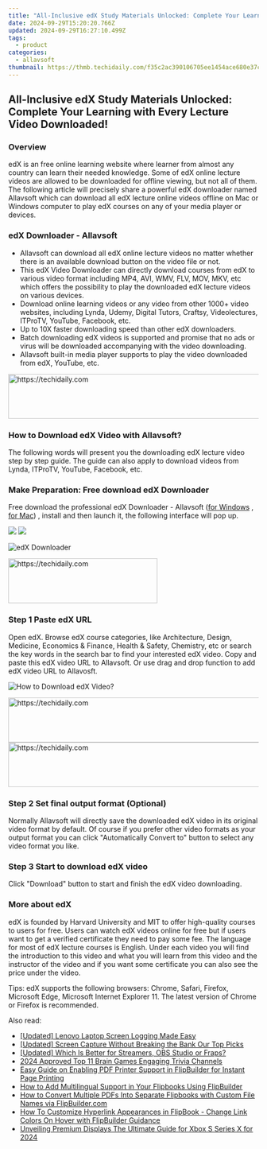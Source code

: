 ```yaml
---
title: "All-Inclusive edX Study Materials Unlocked: Complete Your Learning with Every Lecture Video Downloaded!"
date: 2024-09-29T15:20:20.766Z
updated: 2024-09-29T16:27:10.499Z
tags:
  - product
categories:
  - allavsoft
thumbnail: https://thmb.techidaily.com/f35c2ac390106705ee1454ace680e37ced6ad5998a6f184becd562c40fd2948f.jpg
---
```


## All-Inclusive edX Study Materials Unlocked: Complete Your Learning with Every Lecture Video Downloaded!

### Overview

edX is an free online learning website where learner from almost any country can learn their needed knowledge. Some of edX online lecture videos are allowed to be downloaded for offline viewing, but not all of them. The following article will precisely share a powerful edX downloader named Allavsoft which can download all edX lecture online videos offline on Mac or Windows computer to play edX courses on any of your media player or devices.

### edX Downloader - Allavsoft

* Allavsoft can download all edX online lecture videos no matter whether there is an available download button on the video file or not.
* This edX Video Downloader can directly download courses from edX to various video format including MP4, AVI, WMV, FLV, MOV, MKV, etc which offers the possibility to play the downloaded edX lecture videos on various devices.
* Download online learning videos or any video from other 1000+ video websites, including Lynda, Udemy, Digital Tutors, Craftsy, Videolectures, ITProTV, YouTube, Facebook, etc.
* Up to 10X faster downloading speed than other edX downloaders.
* Batch downloading edX videos is supported and promise that no ads or virus will be downloaded accompanying with the video downloading.
* Allavsoft built-in media player supports to play the video downloaded from edX, YouTube, etc.

<!-- affiliate ads begin -->
<a href="https://appsumo.8odi.net/c/5597632/2043661/7443" target="_top" id="2043661">
  <img src="//a.impactradius-go.com/display-ad/7443-2043661" border="0" alt="https://techidaily.com" width="728" height="90"/>
</a>
<img height="0" width="0" src="https://appsumo.8odi.net/i/5597632/2043661/7443" style="position:absolute;visibility:hidden;" border="0" />
<!-- affiliate ads end -->

### How to Download edX Video with Allavsoft?

The following words will present you the downloading edX lecture video step by step guide. The guide can also apply to download videos from Lynda, ITProTV, YouTube, Facebook, etc.

### Make Preparation: Free download edX Downloader

Free download the professional edX Downloader - Allavsoft ([for Windows](https://tools.techidaily.com/allavsoft/products/) , [for Mac](https://tools.techidaily.com/allavsoft/products/)) , install and then launch it, the following interface will pop up.

[![](https://www.allavsoft.com/how-to/../images/how-to/free-download-win.jpg)](https://tools.techidaily.com/allavsoft/products/) [![](https://www.allavsoft.com/how-to/../images/how-to/free-download-mac.jpg)](https://tools.techidaily.com/allavsoft/products/)

![edX Downloader](https://www.allavsoft.com/how-to/../images/allavsoft/screen-shot-600.jpg)

<!-- affiliate ads begin -->
<a href="https://aligracehair.sjv.io/c/5597632/2135369/19272" target="_top" id="2135369">
  <img src="//a.impactradius-go.com/display-ad/19272-2135369" border="0" alt="https://techidaily.com" width="300" height="90"/>
</a>
<img height="0" width="0" src="https://aligracehair.sjv.io/i/5597632/2135369/19272" style="position:absolute;visibility:hidden;" border="0" />
<!-- affiliate ads end -->

### Step 1 Paste edX URL

Open edX. Browse edX course categories, like Architecture, Design, Medicine, Economics & Finance, Health & Safety, Chemistry, etc or search the key words in the search bar to find your interested edX video. Copy and paste this edX video URL to Allavsoft. Or use drag and drop function to add edX video URL to Allavosft.

![How to Download edX Video?](https://www.allavsoft.com/how-to/../images/how-to/download-rtmp-video/download-rtmp-video.jpg)

<!-- affiliate ads begin -->
<a href="https://appsumo.8odi.net/c/5597632/2137395/7443" target="_top" id="2137395">
  <img src="//a.impactradius-go.com/display-ad/7443-2137395" border="0" alt="https://techidaily.com" width="728" height="90"/>
</a>
<img height="0" width="0" src="https://appsumo.8odi.net/i/5597632/2137395/7443" style="position:absolute;visibility:hidden;" border="0" />
<!-- affiliate ads end -->

<!-- affiliate ads begin -->
<a href="https://appsumo.8odi.net/c/5597632/2123735/7443" target="_top" id="2123735">
  <img src="//a.impactradius-go.com/display-ad/7443-2123735" border="0" alt="https://techidaily.com" width="600" height="90"/>
</a>
<img height="0" width="0" src="https://appsumo.8odi.net/i/5597632/2123735/7443" style="position:absolute;visibility:hidden;" border="0" />
<!-- affiliate ads end -->

### Step 2 Set final output format (Optional)

Normally Allavsoft will directly save the downloaded edX video in its original video format by default. Of course if you prefer other video formats as your output format you can click "Automatically Convert to" button to select any video format you like.

### Step 3 Start to download edX video

Click "Download" button to start and finish the edX video downloading.

### More about edX

edX is founded by Harvard University and MIT to offer high-quality courses to users for free. Users can watch edX videos online for free but if users want to get a verified certificate they need to pay some fee. The language for most of edX lecture courses is English. Under each video you will find the introduction to this video and what you will learn from this video and the instructor of the video and if you want some certificate you can also see the price under the video.

Tips: edX supports the following browsers: Chrome, Safari, Firefox, Microsoft Edge, Microsoft Internet Explorer 11\. The latest version of Chrome or Firefox is recommended.

<ins class="adsbygoogle"
     style="display:block"
     data-ad-format="autorelaxed"
     data-ad-client="ca-pub-7571918770474297"
     data-ad-slot="1223367746"></ins>

<ins class="adsbygoogle"
     style="display:block"
     data-ad-client="ca-pub-7571918770474297"
     data-ad-slot="8358498916"
     data-ad-format="auto"
     data-full-width-responsive="true"></ins>

<span class="atpl-alsoreadstyle">Also read:</span>
<div><ul>
<li><a href="https://remote-screen-capture.techidaily.com/updated-lenovo-laptop-screen-logging-made-easy/"><u>[Updated] Lenovo Laptop Screen Logging Made Easy</u></a></li>
<li><a href="https://video-capture.techidaily.com/updated-screen-capture-without-breaking-the-bank-our-top-picks/"><u>[Updated] Screen Capture Without Breaking the Bank Our Top Picks</u></a></li>
<li><a href="https://video-capture.techidaily.com/updated-which-is-better-for-streamers-obs-studio-or-fraps/"><u>[Updated] Which Is Better for Streamers, OBS Studio or Fraps?</u></a></li>
<li><a href="https://some-tips.techidaily.com/2024-approved-top-11-brain-games-engaging-trivia-channels/"><u>2024 Approved Top 11 Brain Games Engaging Trivia Channels</u></a></li>
<li><a href="https://win-advanced.techidaily.com/easy-guide-on-enabling-pdf-printer-support-in-flipbuilder-for-instant-page-printing/"><u>Easy Guide on Enabling PDF Printer Support in FlipBuilder for Instant Page Printing</u></a></li>
<li><a href="https://win-advanced.techidaily.com/how-to-add-multilingual-support-in-your-flipbooks-using-flipbuilder/"><u>How to Add Multilingual Support in Your Flipbooks Using FlipBuilder</u></a></li>
<li><a href="https://win-advanced.techidaily.com/how-to-convert-multiple-pdfs-into-separate-flipbooks-with-custom-file-names-via-flipbuildercom/"><u>How to Convert Multiple PDFs Into Separate Flipbooks with Custom File Names via FlipBuilder.com</u></a></li>
<li><a href="https://win-advanced.techidaily.com/how-to-customize-hyperlink-appearances-in-flipbook-change-link-colors-on-hover-with-flipbuilder-guidance/"><u>How To Customize Hyperlink Appearances in FlipBook - Change Link Colors On Hover with FlipBuilder Guidance</u></a></li>
<li><a href="https://some-guidance.techidaily.com/unveiling-premium-displays-the-ultimate-guide-for-xbox-s-series-x-for-2024/"><u>Unveiling Premium Displays The Ultimate Guide for Xbox S Series X for 2024</u></a></li>
</ul></div>

